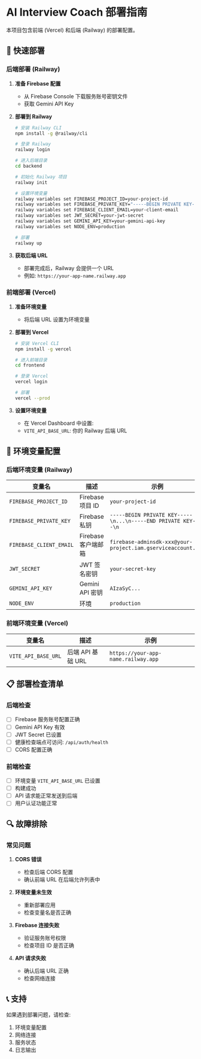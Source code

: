 # AI Interview Coach 部署指南

本项目包含前端 (Vercel) 和后端 (Railway) 的部署配置。

## 🚀 快速部署

### 后端部署 (Railway)

1. **准备 Firebase 配置**
   - 从 Firebase Console 下载服务账号密钥文件
   - 获取 Gemini API Key

2. **部署到 Railway**
   ```bash
   # 安装 Railway CLI
   npm install -g @railway/cli
   
   # 登录 Railway
   railway login
   
   # 进入后端目录
   cd backend
   
   # 初始化 Railway 项目
   railway init
   
   # 设置环境变量
   railway variables set FIREBASE_PROJECT_ID=your-project-id
   railway variables set FIREBASE_PRIVATE_KEY="-----BEGIN PRIVATE KEY-----\nYour Private Key Here\n-----END PRIVATE KEY-----\n"
   railway variables set FIREBASE_CLIENT_EMAIL=your-client-email
   railway variables set JWT_SECRET=your-jwt-secret
   railway variables set GEMINI_API_KEY=your-gemini-api-key
   railway variables set NODE_ENV=production
   
   # 部署
   railway up
   ```

3. **获取后端 URL**
   - 部署完成后，Railway 会提供一个 URL
   - 例如: `https://your-app-name.railway.app`

### 前端部署 (Vercel)

1. **准备环境变量**
   - 将后端 URL 设置为环境变量

2. **部署到 Vercel**
   ```bash
   # 安装 Vercel CLI
   npm install -g vercel
   
   # 进入前端目录
   cd frontend
   
   # 登录 Vercel
   vercel login
   
   # 部署
   vercel --prod
   ```

3. **设置环境变量**
   - 在 Vercel Dashboard 中设置:
   - `VITE_API_BASE_URL`: 你的 Railway 后端 URL

## 🔧 环境变量配置

### 后端环境变量 (Railway)

| 变量名 | 描述 | 示例 |
|--------|------|------|
| `FIREBASE_PROJECT_ID` | Firebase 项目 ID | `your-project-id` |
| `FIREBASE_PRIVATE_KEY` | Firebase 私钥 | `-----BEGIN PRIVATE KEY-----\n...\n-----END PRIVATE KEY-----\n` |
| `FIREBASE_CLIENT_EMAIL` | Firebase 客户端邮箱 | `firebase-adminsdk-xxx@your-project.iam.gserviceaccount.com` |
| `JWT_SECRET` | JWT 签名密钥 | `your-secret-key` |
| `GEMINI_API_KEY` | Gemini API 密钥 | `AIzaSyC...` |
| `NODE_ENV` | 环境 | `production` |

### 前端环境变量 (Vercel)

| 变量名 | 描述 | 示例 |
|--------|------|------|
| `VITE_API_BASE_URL` | 后端 API 基础 URL | `https://your-app-name.railway.app` |

## 📋 部署检查清单

### 后端检查
- [ ] Firebase 服务账号配置正确
- [ ] Gemini API Key 有效
- [ ] JWT Secret 已设置
- [ ] 健康检查端点可访问: `/api/auth/health`
- [ ] CORS 配置正确

### 前端检查
- [ ] 环境变量 `VITE_API_BASE_URL` 已设置
- [ ] 构建成功
- [ ] API 请求能正常发送到后端
- [ ] 用户认证功能正常

## 🔍 故障排除

### 常见问题

1. **CORS 错误**
   - 检查后端 CORS 配置
   - 确认前端 URL 在后端允许列表中

2. **环境变量未生效**
   - 重新部署应用
   - 检查变量名是否正确

3. **Firebase 连接失败**
   - 验证服务账号权限
   - 检查项目 ID 是否正确

4. **API 请求失败**
   - 确认后端 URL 正确
   - 检查网络连接

## 📞 支持

如果遇到部署问题，请检查:
1. 环境变量配置
2. 网络连接
3. 服务状态
4. 日志输出 